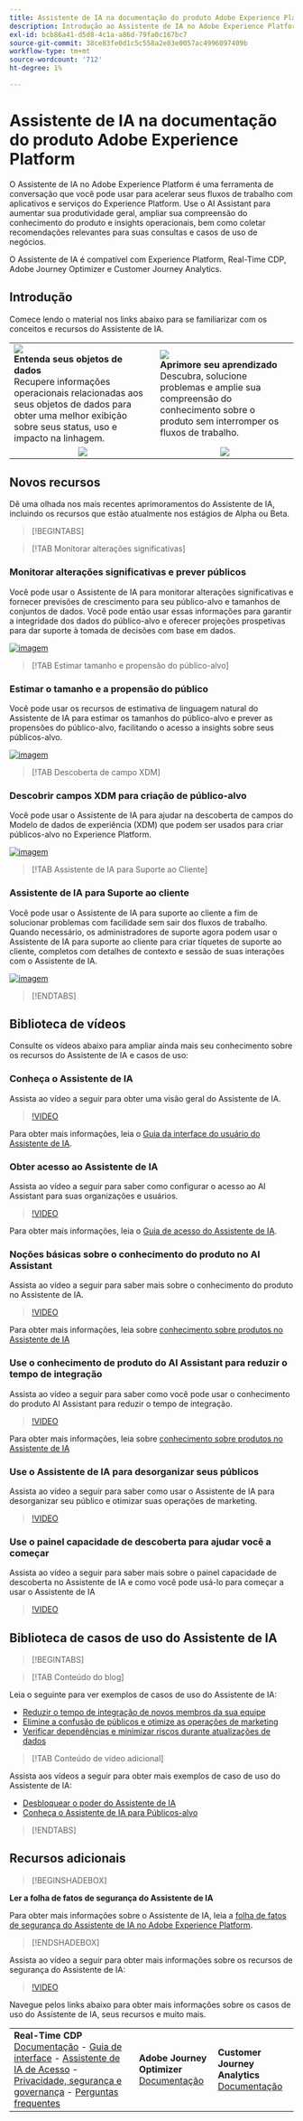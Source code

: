 ```yaml
---
title: Assistente de IA na documentação do produto Adobe Experience Platform
description: Introdução ao Assistente de IA no Adobe Experience Platform.
exl-id: bcb86a41-d5d8-4c1a-a86d-79fa0c167bc7
source-git-commit: 38ce83fe0d1c5c558a2e03e0057ac4996097409b
workflow-type: tm+mt
source-wordcount: '712'
ht-degree: 1%

---
```


# Assistente de IA na documentação do produto Adobe Experience Platform

O Assistente de IA no Adobe Experience Platform é uma ferramenta de conversação que você pode usar para acelerar seus fluxos de trabalho com aplicativos e serviços do Experience Platform. Use o AI Assistant para aumentar sua produtividade geral, ampliar sua compreensão do conhecimento do produto e insights operacionais, bem como coletar recomendações relevantes para suas consultas e casos de uso de negócios.

O Assistente de IA é compatível com Experience Platform, Real-Time CDP, Adobe Journey Optimizer e Customer Journey Analytics.

## Introdução

Comece lendo o material nos links abaixo para se familiarizar com os conceitos e recursos do Assistente de IA.

<table style="table-layout:fixed">
  <tr style="border: 0;">
    <td>
    <a href="./home.md#operational-insights"><img src="./assets/landing/ai-get-started.png" style="width:" 100%;max-height: 100%"></a>
    <div><strong>Entenda seus objetos de dados</strong><br/>Recupere informações operacionais relacionadas aos seus objetos de dados para obter uma melhor exibição sobre seus status, uso e impacto na linhagem.</div>
    </td>
    <td>
    <a href="./home.md#product-knowledge"><img src="./assets/landing/ai-audience.png" style="width:" 100%;max-height: 100%"></a>
    <div><strong>Aprimore seu aprendizado</strong><br/>Descubra, solucione problemas e amplie sua compreensão do conhecimento sobre o produto sem interromper os fluxos de trabalho.</div>
    </td>
  </tr>
  <tr style="border: 0;">
    <td align="center"><a href="./home.md"><img src="../rtcdp/assets/do-not-localize/learn-more-button.svg"></a></td>
    <td align="center"><a href="./home.md#product-knowledge"><img src="../rtcdp/assets/do-not-localize/learn-more-button.svg"></a></td>
    </tr>
</table>


## Novos recursos

Dê uma olhada nos mais recentes aprimoramentos do Assistente de IA, incluindo os recursos que estão atualmente nos estágios de Alpha ou Beta.

>[!BEGINTABS]

>[!TAB Monitorar alterações significativas]

### Monitorar alterações significativas e prever públicos

Você pode usar o Assistente de IA para monitorar alterações significativas e fornecer previsões de crescimento para seu público-alvo e tamanhos de conjuntos de dados. Você pode então usar essas informações para garantir a integridade dos dados do público-alvo e oferecer projeções prospetivas para dar suporte à tomada de decisões com base em dados.

[![imagem](../rtcdp/assets/do-not-localize/learn-more-button.svg)](./new-features/audience-forecasting.md)

>[!TAB Estimar tamanho e propensão do público-alvo]

### Estimar o tamanho e a propensão do público

Você pode usar os recursos de estimativa de linguagem natural do Assistente de IA para estimar os tamanhos do público-alvo e prever as propensões do público-alvo, facilitando o acesso a insights sobre seus públicos-alvo.

[![imagem](../rtcdp/assets/do-not-localize/learn-more-button.svg)](./new-features/natural-language.md)

>[!TAB Descoberta de campo XDM]

### Descobrir campos XDM para criação de público-alvo

Você pode usar o Assistente de IA para ajudar na descoberta de campos do Modelo de dados de experiência (XDM) que podem ser usados para criar públicos-alvo no Experience Platform.

[![imagem](../rtcdp/assets/do-not-localize/learn-more-button.svg)](./new-features/xdm-field-discovery.md)

>[!TAB Assistente de IA para Suporte ao Cliente]

### Assistente de IA para Suporte ao cliente

Você pode usar o Assistente de IA para suporte ao cliente a fim de solucionar problemas com facilidade sem sair dos fluxos de trabalho. Quando necessário, os administradores de suporte agora podem usar o Assistente de IA para suporte ao cliente para criar tíquetes de suporte ao cliente, completos com detalhes de contexto e sessão de suas interações com o Assistente de IA.

[![imagem](../rtcdp/assets/do-not-localize/learn-more-button.svg)](./new-features/customer-support.md)

>[!ENDTABS]

## Biblioteca de vídeos

Consulte os vídeos abaixo para ampliar ainda mais seu conhecimento sobre os recursos do Assistente de IA e casos de uso:

### Conheça o Assistente de IA

Assista ao vídeo a seguir para obter uma visão geral do Assistente de IA.

>[!VIDEO](https://video.tv.adobe.com/v/3429845?learn=on)

Para obter mais informações, leia o [Guia da interface do usuário do Assistente de IA](ui-guide.md).

### Obter acesso ao Assistente de IA

Assista ao vídeo a seguir para saber como configurar o acesso ao AI Assistant para suas organizações e usuários.

>[!VIDEO](https://video.tv.adobe.com/v/3436470/?learn=on)

Para obter mais informações, leia o [Guia de acesso do Assistente de IA](access.md).

### Noções básicas sobre o conhecimento do produto no AI Assistant

Assista ao vídeo a seguir para saber mais sobre o conhecimento do produto no Assistente de IA.

>[!VIDEO](https://video.tv.adobe.com/v/3441024?learn=on)

Para obter mais informações, leia sobre [conhecimento sobre produtos no Assistente de IA](home.md#product-knowledge)

### Use o conhecimento de produto do AI Assistant para reduzir o tempo de integração

Assista ao vídeo a seguir para saber como você pode usar o conhecimento do produto AI Assistant para reduzir o tempo de integração.

>[!VIDEO](https://video.tv.adobe.com/v/3438032/?learn=on)

Para obter mais informações, leia sobre [conhecimento sobre produtos no Assistente de IA](home.md#product-knowledge)

### Use o Assistente de IA para desorganizar seus públicos

Assista ao vídeo a seguir para saber como usar o Assistente de IA para desorganizar seu público e otimizar suas operações de marketing.

>[!VIDEO](https://video.tv.adobe.com/v/3435532?learn=on)

### Use o painel capacidade de descoberta para ajudar você a começar

Assista ao vídeo a seguir para saber mais sobre o painel capacidade de descoberta no Assistente de IA e como você pode usá-lo para começar a usar o Assistente de IA

>[!VIDEO](https://video.tv.adobe.com/v/3440962/?learn=on)

## Biblioteca de casos de uso do Assistente de IA

>[!BEGINTABS]

>[!TAB Conteúdo do blog]

Leia o seguinte para ver exemplos de casos de uso do Assistente de IA:

* [Reduzir o tempo de integração de novos membros da sua equipe](https://experienceleaguecommunities.adobe.com/t5/adobe-experience-platform-blogs/onboard-new-team-members-in-less-than-half-the-time-with-ai/ba-p/706153)
* [Elimine a confusão de públicos e otimize as operações de marketing](https://experienceleaguecommunities.adobe.com/t5/adobe-experience-platform-blogs/ai-assistant-helps-optimize-marketing-operations-by-de/ba-p/696002)
* [Verificar dependências e minimizar riscos durante atualizações de dados](https://experienceleaguecommunities.adobe.com/t5/adobe-experience-platform-blogs/ai-assistant-minimizes-risk-during-data-updates-by-checking/ba-p/713364)

>[!TAB Conteúdo de vídeo adicional]

Assista aos vídeos a seguir para obter mais exemplos de caso de uso do Assistente de IA:

* [Desbloquear o poder do Assistente de IA](https://www.youtube.com/watch?v=J48CNmcV7wc)
* [Conheça o Assistente de IA para Públicos-alvo](https://www.youtube.com/live/DYsyii7ldck)

>[!ENDTABS]

## Recursos adicionais

>[!BEGINSHADEBOX]

**Ler a folha de fatos de segurança do Assistente de IA**

Para obter mais informações sobre o Assistente de IA, leia a [folha de fatos de segurança do Assistente de IA no Adobe Experience Platform](https://www.adobe.com/content/dam/cc/en/trust-center/ungated/whitepapers/experience-cloud/adobe-ai-assistant-in-aep-security-fact-sheet.pdf).

>[!ENDSHADEBOX]

Assista ao vídeo a seguir para obter mais informações sobre os recursos de segurança do Assistente de IA:

>[!VIDEO](https://video.tv.adobe.com/v/3441066/?learn=on)

Navegue pelos links abaixo para obter mais informações sobre os casos de uso do Assistente de IA, seus recursos e muito mais.

<table style="table-layout:fixed"><tr style="border: 0;">
<td><strong>Real-Time CDP</strong><br/>
<a href="./home.md" target="_blank">Documentação</a> - <a href="./ui-guide.md" target="_blank">Guia de interface</a> - <a href="./access.md" target="_blank">Assistente de IA de Acesso</a> - <a href="./privacy.md" target="_blank">Privacidade, segurança e governança</a> - <a href="./faq.md" target="_blank">Perguntas frequentes</a>
</td>
<td><strong>Adobe Journey Optimizer</strong><br/>
<a href="https://experienceleague.adobe.com/en/docs/journey-optimizer/using/get-started/ai-assistant" target="_blank">Documentação</a>
</td>
<td><strong>Customer Journey Analytics</strong><br/>
<a href="https://experienceleague.adobe.com/en/docs/analytics-platform/using/ai-assistant" target="_blank">Documentação</a>
</td>
</tr></table>
